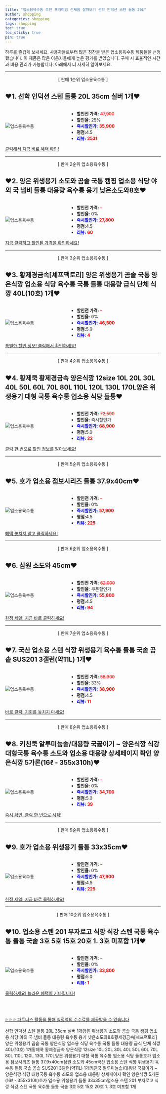 ```yaml
---
title: "업소용육수통 추천 프리미엄 신제품 살펴보기 선학 인덕션 스텐 들통 20L"
author: shopping
categories: shopping
tags: shopping
toc: true
toc_sticky: true
pin: true
---
```

하루를 즐겁게 보내세요. 사용자들로부터 많은 칭찬을 받은 업소용육수통 제품들을 선정했습니다. 이 제품은 많은 이용자들에게 높은 평가를 받았습니다. 구매 시 효율적인 시간과 비용 관리가 가능합니다. 아래에서 더 자세히 알아보세요.

---
<p class="toplist" style="margin: 0 auto; display: block; width: fit-content;">[ 판매 1순위 업소용육수통 ]</p>

<h2><strong>❤️1. 선학 인덕션 스텐 들통 20L 35cm 실버 1개❤️</strong></h2>

<div style="display: flex; align-items: center;">
    <div style="flex: 0.4;">
        <img src="https://thumbnail9.coupangcdn.com/thumbnails/remote/230x230ex/image/vendor_inventory/f097/c7c133517105c0fdda7da5e84f758746e068e8751aab61b3ba2b84876be0.jpg" alt="업소용육수통" style="max-width: 100%;">
    </div>
    <div style="flex: 0.6; margin-left: 10px;">
        <ul>
            <li><strong>할인전 가격:</strong> <del style="color: red;">47,900</del></li>
            <li><strong>할인율:</strong> 25%</li>
            <li><span style='color:blue'><strong>즉시할인가:</strong></span> <span style='color:red'><strong>35,900</strong></span></li>
            <li><strong>평점:</strong>4.5</li>
            <li><span style='color:blue'><strong>리뷰:</strong></span> <span style='color:red'><strong>2531</strong></span></li>
        </ul>
    </div>
</div>
<div class="center">
    <a href="https://William4Davisa.github.io?lptag=AF9450613&subid=githubio&pageKey=7449518787&traceid=V0-153&itemId=15597315769&vendorItemId=3756241427" class="myButton">
        클릭해서 지금 바로 혜택 확인!
    </a>
</div>


---
<p class="toplist" style="margin: 0 auto; display: block; width: fit-content;">[ 판매 2순위 업소용육수통 ]</p>

<h2><strong>❤️2. 양은 위생용기 소도와 곰솥 국통 캠핑 업소용 식당 야외 국 냄비 들통 대용량 육수통 용기 낮은소도와8호❤️</strong></h2>

<div style="display: flex; align-items: center;">
    <div style="flex: 0.4;">
        <img src="https://thumbnail7.coupangcdn.com/thumbnails/remote/230x230ex/image/vendor_inventory/2ca2/5bdfe0ce651f20b94388b673e0ec94fda2c5ccaff9f636879946a4c24a51.jpg" alt="업소용육수통" style="max-width: 100%;">
    </div>
    <div style="flex: 0.6; margin-left: 10px;">
        <ul>
            <li><strong>할인전 가격:</strong> <del style="color: red;">-</del></li>
            <li><strong>할인율:</strong> 0%</li>
            <li><span style='color:blue'><strong>즉시할인가:</strong></span> <span style='color:red'><strong>27,800</strong></span></li>
            <li><strong>평점:</strong>4.5</li>
            <li><span style='color:blue'><strong>리뷰:</strong></span> <span style='color:red'><strong>60</strong></span></li>
        </ul>
    </div>
</div>
<div class="center">
    <a href="https://William4Davisa.github.io?lptag=AF9450613&subid=githubio&pageKey=7299674725&traceid=V0-153&itemId=18676842080&vendorItemId=81358543244" class="myButton">
        지금 클릭하고 할인된 가격을 확인하세요!
    </a>
</div>


---
<p class="toplist" style="margin: 0 auto; display: block; width: fit-content;">[ 판매 3순위 업소용육수통 ]</p>

<h2><strong>❤️3. 황제경금속[셰프팩토리] 양은 위생용기 곰솥 국통 양은식깡 업소용 식당 육수통 국통 들통 대용량 급식 단체 식깡 40L(10호) 1개❤️</strong></h2>

<div style="display: flex; align-items: center;">
    <div style="flex: 0.4;">
        <img src="https://thumbnail6.coupangcdn.com/thumbnails/remote/230x230ex/image/vendor_inventory/eee6/424d03df18d6ce1f59c477de30e6a94af7a12e84b548a222a9b6416530db.jpg" alt="업소용육수통" style="max-width: 100%;">
    </div>
    <div style="flex: 0.6; margin-left: 10px;">
        <ul>
            <li><strong>할인전 가격:</strong> <del style="color: red;">-</del></li>
            <li><strong>할인율:</strong> 0%</li>
            <li><span style='color:blue'><strong>즉시할인가:</strong></span> <span style='color:red'><strong>46,500</strong></span></li>
            <li><strong>평점:</strong>5.0</li>
            <li><span style='color:blue'><strong>리뷰:</strong></span> <span style='color:red'><strong>4</strong></span></li>
        </ul>
    </div>
</div>
<div class="center">
    <a href="https://William4Davisa.github.io?lptag=AF9450613&subid=githubio&pageKey=7715896479&traceid=V0-153&itemId=20694971936&vendorItemId=87766474334" class="myButton">
        특별한 할인 정보! 클릭해서 확인하세요!
    </a>
</div>


---
<p class="toplist" style="margin: 0 auto; display: block; width: fit-content;">[ 판매 4순위 업소용육수통 ]</p>

<h2><strong>❤️4. 황제쿡 황제경금속 양은식깡 12size 10L 20L 30L 40L 50L 60L 70L 80L 110L 120L 130L 170L양은 위생용기 대형 국통 육수통 업소용 식당 들통❤️</strong></h2>

<div style="display: flex; align-items: center;">
    <div style="flex: 0.4;">
        <img src="https://thumbnail6.coupangcdn.com/thumbnails/remote/230x230ex/image/vendor_inventory/eee6/424d03df18d6ce1f59c477de30e6a94af7a12e84b548a222a9b6416530db.jpg" alt="업소용육수통" style="max-width: 100%;">
    </div>
    <div style="flex: 0.6; margin-left: 10px;">
        <ul>
            <li><strong>할인전 가격:</strong> <del style="color: red;">72,500</del></li>
            <li><strong>할인율:</strong> 즉시할인가</li>
            <li><span style='color:blue'><strong>즉시할인가:</strong></span> <span style='color:red'><strong>68,900</strong></span></li>
            <li><strong>평점:</strong>5.0</li>
            <li><span style='color:blue'><strong>리뷰:</strong></span> <span style='color:red'><strong>22</strong></span></li>
        </ul>
    </div>
</div>
<div class="center">
    <a href="https://William4Davisa.github.io?lptag=AF9450613&subid=githubio&pageKey=5485332205&traceid=V0-153&itemId=8475827660&vendorItemId=87766474356" class="myButton">
        클릭 한 번으로 할인 정보를 알아보세요!
    </a>
</div>


---
<p class="toplist" style="margin: 0 auto; display: block; width: fit-content;">[ 판매 5순위 업소용육수통 ]</p>

<h2><strong>❤️5. 호가 업소용 점보시리즈 들통 37.9x40cm❤️</strong></h2>

<div style="display: flex; align-items: center;">
    <div style="flex: 0.4;">
        <img src="https://thumbnail8.coupangcdn.com/thumbnails/remote/230x230ex/image/rs_quotation_api/qq44gxsf/30fb67fcb0f347a39bf8ce3f9c1ab9a6.jpg" alt="업소용육수통" style="max-width: 100%;">
    </div>
    <div style="flex: 0.6; margin-left: 10px;">
        <ul>
            <li><strong>할인전 가격:</strong> <del style="color: red;">-</del></li>
            <li><strong>할인율:</strong> 0%</li>
            <li><span style='color:blue'><strong>즉시할인가:</strong></span> <span style='color:red'><strong>57,900</strong></span></li>
            <li><strong>평점:</strong>4.5</li>
            <li><span style='color:blue'><strong>리뷰:</strong></span> <span style='color:red'><strong>225</strong></span></li>
        </ul>
    </div>
</div>
<div class="center">
    <a href="https://William4Davisa.github.io?lptag=AF9450613&subid=githubio&pageKey=5301351291&traceid=V0-153&itemId=7654942532&vendorItemId=74945353659" class="myButton">
        혜택 놓치지 말고 클릭하세요!
    </a>
</div>


---
<p class="toplist" style="margin: 0 auto; display: block; width: fit-content;">[ 판매 6순위 업소용육수통 ]</p>

<h2><strong>❤️6. 삼원 소도와 45cm❤️</strong></h2>

<div style="display: flex; align-items: center;">
    <div style="flex: 0.4;">
        <img src="https://thumbnail10.coupangcdn.com/thumbnails/remote/230x230ex/image/retail/images/2020/07/16/21/6/388da8c4-09f1-4b22-a3e3-6ee02a1e564e.jpg" alt="업소용육수통" style="max-width: 100%;">
    </div>
    <div style="flex: 0.6; margin-left: 10px;">
        <ul>
            <li><strong>할인전 가격:</strong> <del style="color: red;">62,000</del></li>
            <li><strong>할인율:</strong> 쿠폰할인가</li>
            <li><span style='color:blue'><strong>즉시할인가:</strong></span> <span style='color:red'><strong>55,800</strong></span></li>
            <li><strong>평점:</strong>4.5</li>
            <li><span style='color:blue'><strong>리뷰:</strong></span> <span style='color:red'><strong>94</strong></span></li>
        </ul>
    </div>
</div>
<div class="center">
    <a href="https://William4Davisa.github.io?lptag=AF9450613&subid=githubio&pageKey=5272701880&traceid=V0-153&itemId=3122841953&vendorItemId=71110538370" class="myButton">
        한정 세일! 지금 바로 클릭하세요!
    </a>
</div>


---
<p class="toplist" style="margin: 0 auto; display: block; width: fit-content;">[ 판매 7순위 업소용육수통 ]</p>

<h2><strong>❤️7. 국산 업소용 스텐 식깡 위생용기 육수통 들통 국솥 곰솥 SUS201 3갤런(약11L) 1개❤️</strong></h2>

<div style="display: flex; align-items: center;">
    <div style="flex: 0.4;">
        <img src="https://thumbnail7.coupangcdn.com/thumbnails/remote/230x230ex/image/vendor_inventory/c62c/7682b3440fc53388a3c1a962f7a7d675d6604ea381c32d7bd264432d2dd5.jpg" alt="업소용육수통" style="max-width: 100%;">
    </div>
    <div style="flex: 0.6; margin-left: 10px;">
        <ul>
            <li><strong>할인전 가격:</strong> <del style="color: red;">58,900</del></li>
            <li><strong>할인율:</strong> 33%</li>
            <li><span style='color:blue'><strong>즉시할인가:</strong></span> <span style='color:red'><strong>38,900</strong></span></li>
            <li><strong>평점:</strong>4.5</li>
            <li><span style='color:blue'><strong>리뷰:</strong></span> <span style='color:red'><strong>11</strong></span></li>
        </ul>
    </div>
</div>
<div class="center">
    <a href="https://William4Davisa.github.io?lptag=AF9450613&subid=githubio&pageKey=7872020261&traceid=V0-153&itemId=21507283259&vendorItemId=88560817122" class="myButton">
        바로 클릭! 기회를 놓치지 마세요!
    </a>
</div>


---
<p class="toplist" style="margin: 0 auto; display: block; width: fit-content;">[ 판매 8순위 업소용육수통 ]</p>

<h2><strong>❤️8. 키친쿡 알루미늄솥/대용량 국끓이기 ~ 양은식깡 식강 대형국통 육수통 소도와 업소용 대용량 상세페이지 확인 양은식깡 5가론(16ℓ - 355x310h)❤️</strong></h2>

<div style="display: flex; align-items: center;">
    <div style="flex: 0.4;">
        <img src="https://thumbnail10.coupangcdn.com/thumbnails/remote/230x230ex/image/vendor_inventory/b4ce/351317663554c185c3fd892b29818327e0eeb53bb3449109797306405ab8.jpg" alt="업소용육수통" style="max-width: 100%;">
    </div>
    <div style="flex: 0.6; margin-left: 10px;">
        <ul>
            <li><strong>할인전 가격:</strong> <del style="color: red;">-</del></li>
            <li><strong>할인율:</strong> 0%</li>
            <li><span style='color:blue'><strong>즉시할인가:</strong></span> <span style='color:red'><strong>34,700</strong></span></li>
            <li><strong>평점:</strong>5.0</li>
            <li><span style='color:blue'><strong>리뷰:</strong></span> <span style='color:red'><strong>39</strong></span></li>
        </ul>
    </div>
</div>
<div class="center">
    <a href="https://William4Davisa.github.io?lptag=AF9450613&subid=githubio&pageKey=1480081921&traceid=V0-153&itemId=2542902251&vendorItemId=70535510790" class="myButton">
        즉시 확인, 클릭 한 번으로 시작!
    </a>
</div>


---
<p class="toplist" style="margin: 0 auto; display: block; width: fit-content;">[ 판매 9순위 업소용육수통 ]</p>

<h2><strong>❤️9. 호가 업소용 위생용기 들통 33x35cm❤️</strong></h2>

<div style="display: flex; align-items: center;">
    <div style="flex: 0.4;">
        <img src="https://thumbnail9.coupangcdn.com/thumbnails/remote/230x230ex/image/retail/images/2020/02/26/21/6/5b6f2d04-2c1a-4b17-8606-4c675ea123a9.jpg" alt="업소용육수통" style="max-width: 100%;">
    </div>
    <div style="flex: 0.6; margin-left: 10px;">
        <ul>
            <li><strong>할인전 가격:</strong> <del style="color: red;">-</del></li>
            <li><strong>할인율:</strong> 0%</li>
            <li><span style='color:blue'><strong>즉시할인가:</strong></span> <span style='color:red'><strong>47,900</strong></span></li>
            <li><strong>평점:</strong>4.5</li>
            <li><span style='color:blue'><strong>리뷰:</strong></span> <span style='color:red'><strong>225</strong></span></li>
        </ul>
    </div>
</div>
<div class="center">
    <a href="https://William4Davisa.github.io?lptag=AF9450613&subid=githubio&pageKey=5301351291&traceid=V0-153&itemId=2315357523&vendorItemId=70312089728" class="myButton">
        한정 세일! 지금 바로 클릭하세요!
    </a>
</div>


---
<p class="toplist" style="margin: 0 auto; display: block; width: fit-content;">[ 판매 10순위 업소용육수통 ]</p>

<h2><strong>❤️10. 업소용 스텐 201 부자로고 식깡 식강 스텐 국통 육수통 들통 국솥 3호 5호 15호 20호 1. 3호 미포함 1개❤️</strong></h2>

<div style="display: flex; align-items: center;">
    <div style="flex: 0.4;">
        <img src="https://thumbnail9.coupangcdn.com/thumbnails/remote/230x230ex/image/vendor_inventory/8c43/d27304947288e05ed046d8eaa463add30e75c1a01ffab5d2cd7f1ba0fd0a.png" alt="업소용육수통" style="max-width: 100%;">
    </div>
    <div style="flex: 0.6; margin-left: 10px;">
        <ul>
            <li><strong>할인전 가격:</strong> <del style="color: red;">-</del></li>
            <li><strong>할인율:</strong> 0%</li>
            <li><span style='color:blue'><strong>즉시할인가:</strong></span> <span style='color:red'><strong>33,800</strong></span></li>
            <li><strong>평점:</strong>5.0</li>
            <li><span style='color:blue'><strong>리뷰:</strong></span> <span style='color:red'><strong>1</strong></span></li>
        </ul>
    </div>
</div>
<div class="center">
    <a href="https://William4Davisa.github.io?lptag=AF9450613&subid=githubio&pageKey=8191903045&traceid=V0-153&itemId=23447113546&vendorItemId=90473894379" class="myButton">
        클릭하세요! 놀라운 혜택이 기다립니다!
    </a>
</div>

<br><br><br>[💦 💦 💦 파트너스 활동을 통해 일정액의 수수료를 제공받을 수 있습니다](https://link.coupang.com/a/bcpT2c)<br><br>선학 인덕션 스텐 들통 20L 35cm 실버 1개양은 위생용기 소도와 곰솥 국통 캠핑 업소용 식당 야외 국 냄비 들통 대용량 육수통 용기 낮은소도와8호황제경금속[셰프팩토리] 양은 위생용기 곰솥 국통 양은식깡 업소용 식당 육수통 국통 들통 대용량 급식 단체 식깡 40L(10호) 1개황제쿡 황제경금속 양은식깡 12size 10L 20L 30L 40L 50L 60L 70L 80L 110L 120L 130L 170L양은 위생용기 대형 국통 육수통 업소용 식당 들통호가 업소용 점보시리즈 들통 37.9x40cm삼원 소도와 45cm국산 업소용 스텐 식깡 위생용기 육수통 들통 국솥 곰솥 SUS201 3갤런(약11L) 1개키친쿡 알루미늄솥/대용량 국끓이기 ~ 양은식깡 식강 대형국통 육수통 소도와 업소용 대용량 상세페이지 확인 양은식깡 5가론(16ℓ - 355x310h)호가 업소용 위생용기 들통 33x35cm업소용 스텐 201 부자로고 식깡 식강 스텐 국통 육수통 들통 국솥 3호 5호 15호 20호 1. 3호 미포함 1개